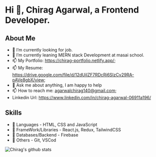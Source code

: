 # Hi :wave:, Chirag Agarwal, a Frontend Developer.

## About Me

- :telescope: I’m currently looking for job.
- :seedling: I’m currently leaning MERN stack Development at masai school.
- :mailbox: My Portfolio: https://chirag-portfolio.netlify.app/;
- :mailbox: My Resume: https://drive.google.com/file/d/12dUiIZF7RDcRi6SIzCv29RA-pAVe8gbX/view;
- :speech_balloon: Ask me about anything, I am happy to help
- :mailbox: How to reach me: agarwalchirag140@gmail.com;
- Linkedin Url: https://www.linkedin.com/in/chirag-agarwal-06911a196/

## Skills

- :rocket: Languages - HTML, CSS and JavaScript
- :rocket: FrameWork/Libraries - React.js, Redux, TailwindCSS
- :rocket: Databases/Backend - Firebase
- :rocket: Others - Git, VSCod

![Chirag's github stats](https://github-readme-stats.vercel.app/api?username=agarwalchirag140)

<!---
agarwalchirag140/agarwalchirag140 is a ✨ special ✨ repository because its `README.md` (this file) appears on your GitHub profile.
You can click the Preview link to take a look at your changes.
--->
